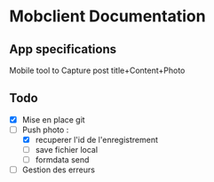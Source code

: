 # Mobclient Documentation

## App specifications
Mobile tool to Capture post title+Content+Photo

## Todo
- [X] Mise en place git
- [ ] Push photo :
   - [X] recuperer l'id de l'enregistrement
   - [ ] save fichier local
   - [ ] formdata send
- [ ] Gestion des erreurs
